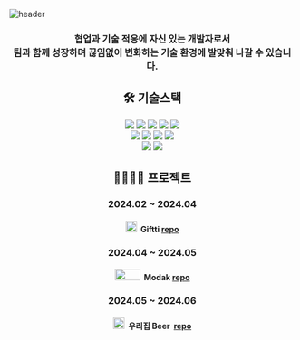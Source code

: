 ![header](https://capsule-render.vercel.app/api?type=waving&color=4f94ef&fontColor=ffffff&text=Hi!%20I'm%20Seonghoon&height=180&fontAlign=60&fontAlignY=40&animation=fadeIn)

<div align=center>

### 협업과 기술 적응에 자신 있는 개발자로서 <br/> 팀과 함께 성장하며 끊임없이 변화하는 기술 환경에 발맞춰 나갈 수 있습니다.

##  🛠 기술스택
<img src="https://img.shields.io/badge/Java-ED8B00?style=plastic&logo=java&logoColor=white"/>
<img src="https://img.shields.io/badge/springboot-/?style=plastic&logo=springboot&logoColor=white"/>
<img src="https://img.shields.io/badge/jpa-59666C?style=plastic&logo=hibernate&logoColor=white"/>
<img src="https://img.shields.io/badge/mysql-4479A1?style=plastic&logo=mysql&logoColor=white"/>
<img src="https://img.shields.io/badge/oracle-F80000?style=plastic&logo=oracle&logoColor=white"/>
<br/>
<img src="https://img.shields.io/badge/html5-E34F26?style=plastic&logo=html5&logoColor=white"/>
<img src="https://img.shields.io/badge/css-1572B6?style=plastic&logo=css3&logoColor=white"/>
<img src="https://img.shields.io/badge/javascript-F7DF1E?style=plastic&logo=javascript&logoColor=white"/>
<img src="https://img.shields.io/badge/react-61DAFB?style=plastic&logo=react&logoColor=white"/>
<br/>
<img src="https://img.shields.io/badge/docker-2496ED?style=plastic&logo=docker&logoColor=white"/>
<img src="https://img.shields.io/badge/EC2-FF9900?style=plastic&logo=amazonec2&logoColor=white"/>

## 👨‍👩‍👧‍👧 프로젝트

### 2024.02 ~ 2024.04 <br/>
#### <img src="https://github.com/conchohi/conchohi/assets/156064008/aa6d13c8-3bbb-4283-b2c0-07d4e7259f40" width=20 height=20/>&nbsp; Giftti [repo](https://github.com/conchohi/giftti)   <br/>

### 2024.04 ~ 2024.05 <br/>
#### <img src="https://github.com/conchohi/conchohi/assets/156064008/de26c95c-1484-427c-ad67-dc7a672c7006" width=45 height=20/>&nbsp; Modak [repo](https://github.com/conchohi/modak_backend)   <br/>

### 2024.05 ~ 2024.06 <br/>
#### <img src="https://github.com/conchohi/conchohi/assets/156064008/90362830-3096-497b-b784-5e03188d4967" width=20 height=20/>&nbsp; 우리집 Beer &nbsp;[repo](https://github.com/conchohi/beer_backend)   <br/>



</div>
